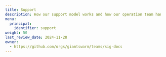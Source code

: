 ```yaml
---
title: Support
description: How our support model works and how our operation team handles the incidents.
menu:
  principal:
    identifier: support
weight: 50
last_review_date: 2024-11-28
owner:
  - https://github.com/orgs/giantswarm/teams/sig-docs
---
```

